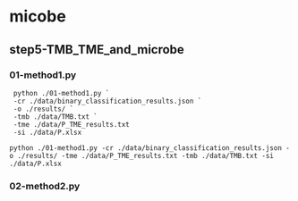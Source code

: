 # micobe

## step5-TMB_TME_and_microbe

### 01-method1.py
```shell
 python ./01-method1.py `
 -cr ./data/binary_classification_results.json `
 -o ./results/ `
 -tmb ./data/TMB.txt `
 -tme ./data/P_TME_results.txt
 -si ./data/P.xlsx
```
```shell
python ./01-method1.py -cr ./data/binary_classification_results.json -o ./results/ -tme ./data/P_TME_results.txt -tmb ./data/TMB.txt -si ./data/P.xlsx
```


### 02-method2.py
```shell

```


